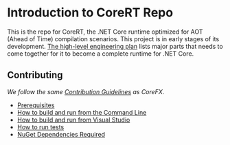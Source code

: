 # Introduction to CoreRT Repo

This is the repo for CoreRT, the .NET Core runtime optimized for AOT (Ahead of Time) compilation scenarios. This project is in early stages of its development.  [The high-level engineering plan](High-level-engineering-plan.md) lists major parts that needs to come together for it to become a complete runtime for .NET Core.

## Contributing

*We follow the same [Contribution Guidelines](https://github.com/dotnet/corefx/blob/master/Documentation/project-docs/contributing.md) as CoreFX.*

- [Prerequisites](prerequisites-for-building.md)
- [How to build and run from the Command Line](how-to-build-and-run-ilcompiler-in-console-shell-prompt.md)
- [How to build and run from Visual Studio](how-to-build-and-run-ilcompiler-in-visual-studio-2015.md)
- [How to run tests](how-to-run-tests.md)
- [NuGet Dependencies Required](nuget-dependencies-for-the-toolchain.md)
